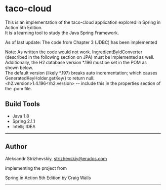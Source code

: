 # taco-cloud
This is an implementation of the taco-cloud application explored in Spring in Action 5th Edition.  
It is a learning tool to study the Java Spring Framework.

As of last update: 
The code from Chapter 3 (JDBC) has been implemented

Note: As written the code would not work. IngredientByIdConverter (described in the following section on JPA) must be implemented as well.
Additionally, the H2 database version *.196 must be set in the POM as shown below.  
The default version (likely *.197) breaks auto incrementation; which causes GeneratedKeyHolder.getKey() to return null.
<h2.version>1.4.196</h2.version>  -- include this in the properties section of the .pom file.

## Build Tools

- Java 1.8
- Spring 2.1.1
- Intellij IDEA
---

## Author

Aleksandr Strizhevskiy, strizhevskiy@erudos.com

implementing the project from 

Spring in Action 5th Edition by Craig Walls

---
